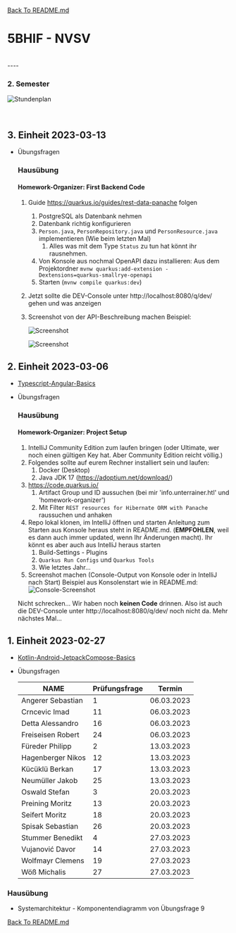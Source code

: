 [Back To README.md][back]

# 5BHIF - NVSV
<br>
----

### 2. Semester

![Stundenplan](https://raw.githubusercontent.com/UnterrainerInformatik/htl/master/img/2023-5BHIF-2-Stundenplan.png?maxAge=1)

<br>





## 3. Einheit 2023-03-13

* Übungsfragen

  ### Hausübung

  #### Homework-Organizer: First Backend Code

  1. Guide https://quarkus.io/guides/rest-data-panache folgen

     1. PostgreSQL als Datenbank nehmen
     2. Datenbank richtig konfigurieren
     3. `Person.java`, `PersonRepository.java` und `PersonResource.java` implementieren (Wie beim letzten Mal)
        1. Alles was mit dem Type `Status` zu tun hat könnt ihr rausnehmen.
     4. Von Konsole aus nochmal OpenAPI dazu installieren:
        Aus dem Projektordner `mvnw quarkus:add-extension -Dextensions=quarkus-smallrye-openapi`
     5. Starten (`mvnw compile quarkus:dev`)

  2. Jetzt sollte die DEV-Console unter http://localhost:8080/q/dev/ gehen und was anzeigen

  3. Screenshot von der API-Beschreibung machen
     Beispiel:

     ![Screenshot](https://raw.githubusercontent.com/UnterrainerInformatik/htl/master/img/2023-NVSV-homework-organizer-2.png?maxAge=1)

     ![Screenshot](https://raw.githubusercontent.com/UnterrainerInformatik/htl/master/img/2023-NVSV-homework-organizer-3.png?maxAge=1)

     

## 2. Einheit 2023-03-06

* [Typescript-Angular-Basics](https://github.com/UnterrainerInformatik/htl/blob/master/presentations/typescript-angluar-basics.pdf)

* Übungsfragen

  ### Hausübung

  #### Homework-Organizer: Project Setup

  1. IntelliJ Community Edition zum laufen bringen (oder Ultimate, wer noch einen gültigen Key hat. Aber Community Edition reicht völlig.)
  2. Folgendes sollte auf eurem Rechner installiert sein und laufen:
     1. Docker (Desktop)
     2. Java JDK 17 (https://adoptium.net/download/)
  3. https://code.quarkus.io/
     1. Artifact Group und ID aussuchen (bei mir 'info.unterrainer.htl' und 'homework-organizer')
     2. Mit Filter `REST resources for Hibernate ORM with Panache` raussuchen und anhaken
  4. Repo lokal klonen, im IntelliJ öffnen und starten
     Anleitung zum Starten aus Konsole heraus steht in README.md. (**EMPFOHLEN**, weil es dann auch immer updated, wenn Ihr Änderungen macht).
     Ihr könnt es aber auch aus IntelliJ heraus starten
     1. Build-Settings - Plugins
     2. `Quarkus Run Configs` und `Quarkus Tools`
     3. Wie letztes Jahr...
  5. Screenshot machen (Console-Output von Konsole oder in IntelliJ nach Start)
     Beispiel aus Konsolenstart wie in README.md:
     ![Console-Screenshot](https://raw.githubusercontent.com/UnterrainerInformatik/htl/master/img/2023-NVSV-homework-organizer-1.png?maxAge=1)

  Nicht schrecken... Wir haben noch **keinen Code** drinnen. Also ist auch die DEV-Console unter http://localhost:8080/q/dev/ noch nicht da.
  Mehr nächstes Mal...



## 1. Einheit 2023-02-27

* [Kotlin-Android-JetpackCompose-Basics](https://github.com/UnterrainerInformatik/htl/blob/master/presentations/kotlin-android-basics.pdf)

* Übungsfragen

  | NAME              | Prüfungsfrage | Termin     |
  | ----------------- | ------------- | ---------- |
  | Angerer Sebastian | 1             | 06.03.2023 |
  | Crncevic Imad     | 11            | 06.03.2023 |
  | Detta Alessandro  | 16            | 06.03.2023 |
  | Freiseisen Robert | 24            | 06.03.2023 |
  | Füreder Philipp   | 2             | 13.03.2023 |
  | Hagenberger Nikos | 12            | 13.03.2023 |
  | Kücüklü Berkan    | 17            | 13.03.2023 |
  | Neumüller Jakob   | 25            | 13.03.2023 |
  | Oswald Stefan     | 3             | 20.03.2023 |
  | Preining Moritz   | 13            | 20.03.2023 |
  | Seifert Moritz    | 18            | 20.03.2023 |
  | Spisak Sebastian  | 26            | 20.03.2023 |
  | Stummer Benedikt  | 4             | 27.03.2023 |
  | Vujanović Davor   | 14            | 27.03.2023 |
  | Wolfmayr Clemens  | 19            | 27.03.2023 |
  | Wöß Michalis      | 27            | 27.03.2023 |

### Hausübung

* Systemarchitektur - Komponentendiagramm von Übungsfrage 9






[Back To README.md][back]

[back]: https://github.com/UnterrainerInformatik/htl

